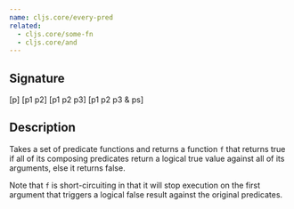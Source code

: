```yaml
---
name: cljs.core/every-pred
related:
  - cljs.core/some-fn
  - cljs.core/and
---
```


## Signature
[p]
[p1 p2]
[p1 p2 p3]
[p1 p2 p3 & ps]


## Description

Takes a set of predicate functions and returns a function `f` that returns true
if all of its composing predicates return a logical true value against all of
its arguments, else it returns false.

Note that `f` is short-circuiting in that it will stop execution on the first
argument that triggers a logical false result against the original predicates.
